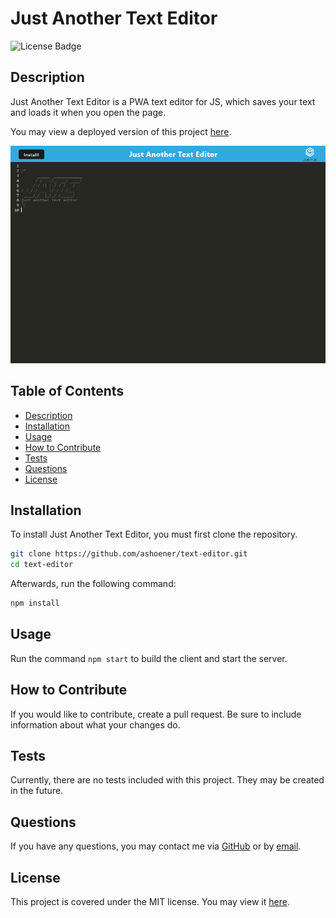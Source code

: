 # Just Another Text Editor

![License Badge](https://img.shields.io/badge/license-MIT-green)

## Description

Just Another Text Editor is a PWA text editor for JS, which saves your text and loads it when you open the page.

You may view a deployed version of this project [here](https://text-editor.dev.133700.xyz/).

![Screenshot of a text editor](assets/screenshot.png)

## Table of Contents

- [Description](#description)
- [Installation](#installation)
- [Usage](#usage)
- [How to Contribute](#how-to-contribute)
- [Tests](#tests)
- [Questions](#questions)
- [License](#license)

## Installation

To install Just Another Text Editor, you must first clone the repository.

```bash
git clone https://github.com/ashoener/text-editor.git
cd text-editor
```

Afterwards, run the following command:

```bash
npm install
```

## Usage

Run the command `npm start` to build the client and start the server.

## How to Contribute

If you would like to contribute, create a pull request. Be sure to include information about what your changes do.

## Tests

Currently, there are no tests included with this project. They may be created in the future.

## Questions

If you have any questions, you may contact me via [GitHub](https://github.com/ashoener) or by [email](mailto:a.b.shoener@gmail.com).

## License

This project is covered under the MIT license. You may view it [here](/LICENSE).
